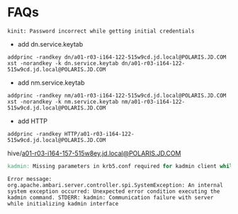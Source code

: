 # FAQs





```
kinit: Password incorrect while getting initial credentials
```



- add dn.service.keytab

```
addprinc -randkey dn/a01-r03-i164-122-515w9cd.jd.local@POLARIS.JD.COM
xst -norandkey -k dn.service.keytab dn/a01-r03-i164-122-515w9cd.jd.local@POLARIS.JD.COM
```

- add nm.service.keytab

```
addprinc -randkey nm/a01-r03-i164-122-515w9cd.jd.local@POLARIS.JD.COM
xst -norandkey -k nm.service.keytab nm/a01-r03-i164-122-515w9cd.jd.local@POLARIS.JD.COM
```

- add HTTP

```
addprinc -randkey HTTP/a01-r03-i164-122-515w9cd.jd.local@POLARIS.JD.COM
```





hive/a01-r03-i164-157-515w8ey.jd.local@POLARIS.JD.COM



```verilog
kadmin: Missing parameters in krb5.conf required for kadmin client while initializing kadmin interface
```







```
Error message: org.apache.ambari.server.controller.spi.SystemException: An internal system exception occurred: Unexpected error condition executing the kadmin command. STDERR: kadmin: Communication failure with server while initializing kadmin interface
```

